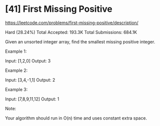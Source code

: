 # [41] First Missing Positive

https://leetcode.com/problems/first-missing-positive/description/

Hard (28.24%)
Total Accepted:    193.3K
Total Submissions: 684.1K

Given an unsorted integer array, find the smallest missing positive
integer.

Example 1:


Input: [1,2,0]
Output: 3


Example 2:


Input: [3,4,-1,1]
Output: 2


Example 3:


Input: [7,8,9,11,12]
Output: 1


Note:
 
Your algorithm should run in O(n) time and uses constant extra space.